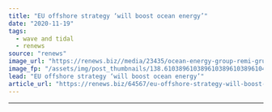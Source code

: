 ```yaml
---
title: "EU offshore strategy ‘will boost ocean energy’"
date: "2020-11-19"
tags: 
  - wave and tidal
  - renews
source: "renews"
image_url: "https://renews.biz//media/23435/ocean-energy-group-remi-gruet.jpg?mode=crop&width=770&heightratio=0.6103896103896103896103896104&slimmage=true"
image_fp: "/assets/img/post_thumbnails/138.6103896103896103896103896104&slimmage=true"
lead: "EU offshore strategy ‘will boost ocean energy’"
article_url: "https://renews.biz/64567/eu-offshore-strategy-will-boost-ocean-energy/"
---
```


---

